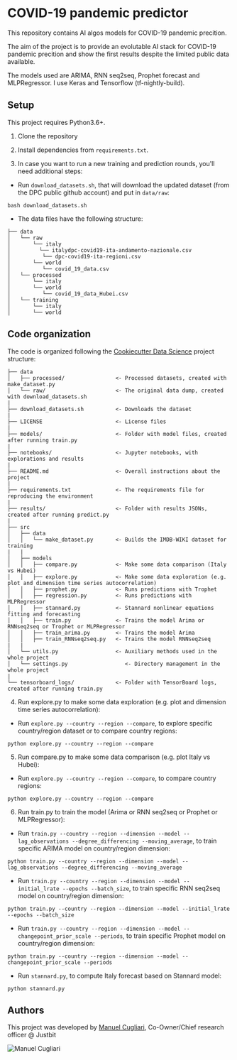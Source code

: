 # COVID-19 pandemic predictor

This repository contains AI algos models for COVID-19 pandemic precition. 

The aim of the project is to provide an evolutable AI stack for COVID-19 pandemic precition and show the first results despite the limited public data available.

The models used are ARIMA, RNN seq2seq, Prophet forecast and MLPRegressor. I use Keras and Tensorflow (tf-nightly-build).

## Setup

This project requires Python3.6+.

1. Clone the repository

2. Install dependencies from `requirements.txt`.

3. In case you want to run a new training and prediction rounds, you'll need additional steps:

  - Run `download_datasets.sh`, that will download the updated dataset (from the DPC public github account) and put in `data/raw`:
  ```
  bash download_datasets.sh
  ```

  - The data files have the following structure:
  ```
  ├── data
  │   └── raw
  │       └── italy
  │         └── italydpc-covid19-ita-andamento-nazionale.csv
  │          └── dpc-covid19-ita-regioni.csv
  │       └── world
  │          └── covid_19_data.csv
  │   └── processed
  │       └── italy
  │       └── world
  │          └── covid_19_data_Hubei.csv
  │   └── training
  │       └── italy
  │       └── world
  ```

## Code organization

The code is organized following the [Cookiecutter Data Science](https://drivendata.github.io/cookiecutter-data-science/) project structure:

```
├── data
│   ├── processed/                <- Processed datasets, created with make_dataset.py
│   └── raw/                      <- The original data dump, created with download_datasets.sh
|
├── download_datasets.sh          <- Downloads the dataset
|
├── LICENSE                       <- License files
|
├── models/                       <- Folder with model files, created after running train.py
|
├── notebooks/                    <- Jupyter notebooks, with explorations and results
|
├── README.md                     <- Overall instructions about the project
|
├── requirements.txt              <- The requirements file for reproducing the environment
|
├── results/                      <- Folder with results JSONs, created after running predict.py
|
├── src
│   ├── data
│   │   └── make_dataset.py       <- Builds the IMDB-WIKI dataset for training
|   |
│   ├── models
│   │   ├── compare.py            <- Make some data comparison (Italy vs Hubei)
│   │   ├── explore.py            <- Make some data exploration (e.g. plot and dimension time series autocorrelation)
│   │   ├── prophet.py            <- Runs predictions with Trophet
│   │   ├── regression.py         <- Runs predictions with MLPRegressor
│   │   ├── stannard.py           <- Stannard nonlinear equations fitting and forecasting
│   │   ├── train.py              <- Trains the model Arima or RNNseq2seq or Trophet or MLPRegressor
│   │   ├── train_arima.py        <- Trains the model Arima
│   │   ├── train_RNNseq2seq.py   <- Trains the model RNNseq2seq
|   |
│   └── utils.py                  <- Auxiliary methods used in the whole project
│   └── settings.py                  <- Directory management in the whole project
|
└── tensorboard_logs/             <- Folder with TensorBoard logs, created after running train.py
```

4. Run explore.py to make some data exploration (e.g. plot and dimension time series autocorrelation):

  - Run `explore.py --country --region --compare`, to explore specific country/region dataset or to compare country regions:
  ```
  python explore.py --country --region --compare
  ```

5. Run compare.py to make some data comparison (e.g. plot Italy vs Hubei):

  - Run `explore.py --country --region --compare`, to compare country regions:
  ```
  python explore.py --country --region --compare
  ```

6. Run train.py to train the model (Arima or RNN seq2seq or Prophet or MLPRegressor):

  - Run `train.py --country --region --dimension --model --lag_observations --degree_differencing --moving_average`, to train specific ARIMA model on country/region dimension:
  ```
  python train.py --country --region --dimension --model --lag_observations --degree_differencing --moving_average

  ```

  - Run `train.py --country --region --dimension --model --initial_lrate --epochs --batch_size`, to train specific RNN seq2seq model on country/region dimension:
  ```
  python train.py --country --region --dimension --model --initial_lrate --epochs --batch_size

  ```

  - Run `train.py --country --region --dimension --model --changepoint_prior_scale --periods`, to train specific Prophet model on country/region dimension:
  ```
  python train.py --country --region --dimension --model --changepoint_prior_scale --periods

  ```

  - Run `stannard.py`, to compute Italy forecast based on Stannard model:
  ```
  python stannard.py

  ```


## Authors
This project was developed by [Manuel Cugliari](https://github.com/manuelcugliari), Co-Owner/Chief research officer @ Justbit

![Manuel Cugliari](https://mc-custom-images.s3-eu-west-1.amazonaws.com/2020-03-16+13.07.23.jpg)